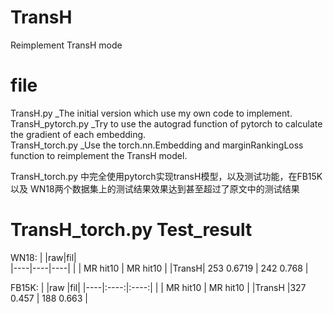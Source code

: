 # TransH
Reimplement TransH mode

# file 
TransH.py _The initial version which use my own code to implement.  
TransH_pytorch.py _Try to use the autograd function of pytorch to calculate the gradient of each embedding.    
TransH_torch.py _Use the torch.nn.Embedding and marginRankingLoss function to reimplement the TransH model.  

TransH_torch.py 中完全使用pytorch实现transH模型，以及测试功能，在FB15K 以及 WN18两个数据集上的测试结果效果达到甚至超过了原文中的测试结果

# TransH_torch.py Test_result

WN18:
|    |raw|fil|          
|----|----|----|
|	   | MR    hit10  | MR    hit10 | 
|TransH| 253   0.6719 | 242    0.768 |  

FB15K:
|    |raw |fil|
|----|:----:|:----:|
|	    | MR      hit10 | MR     hit10 |
|TransH |327      0.457 | 188    0.663 |
